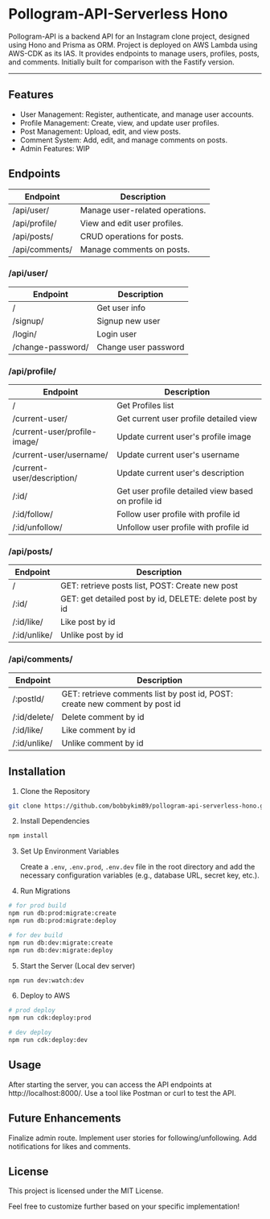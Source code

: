 # Pollogram-API-Serverless Hono

Pollogram-API is a backend API for an Instagram clone project, designed using Hono and Prisma as ORM. Project is deployed on AWS Lambda using AWS-CDK as its IAS. It provides endpoints to manage users, profiles, posts, and comments. Initially built for comparison with the Fastify version.

---

## Features

- User Management: Register, authenticate, and manage user accounts.
- Profile Management: Create, view, and update user profiles.
- Post Management: Upload, edit, and view posts.
- Comment System: Add, edit, and manage comments on posts.
- Admin Features: WIP

## Endpoints

| Endpoint       | Description                     |
| -------------- | ------------------------------- |
| /api/user/     | Manage user-related operations. |
| /api/profile/  | View and edit user profiles.    |
| /api/posts/    | CRUD operations for posts.      |
| /api/comments/ | Manage comments on posts.       |

### /api/user/

| Endpoint          | Description          |
| ----------------- | -------------------- |
| /                 | Get user info        |
| /signup/          | Signup new user      |
| /login/           | Login user           |
| /change-password/ | Change user password |

### /api/profile/

| Endpoint                     | Description                                        |
| ---------------------------- | -------------------------------------------------- |
| /                            | Get Profiles list                                  |
| /current-user/               | Get current user profile detailed view             |
| /current-user/profile-image/ | Update current user's profile image                |
| /current-user/username/      | Update current user's username                     |
| /current-user/description/   | Update current user's description                  |
| /:id/                        | Get user profile detailed view based on profile id |
| /:id/follow/                 | Follow user profile with profile id                |
| /:id/unfollow/               | Unfollow user profile with profile id              |

### /api/posts/

| Endpoint     | Description                                             |
| ------------ | ------------------------------------------------------- |
| /            | GET: retrieve posts list, POST: Create new post         |
| /:id/        | GET: get detailed post by id, DELETE: delete post by id |
| /:id/like/   | Like post by id                                         |
| /:id/unlike/ | Unlike post by id                                       |

### /api/comments/

| Endpoint     | Description                                                                 |
| ------------ | --------------------------------------------------------------------------- |
| /:postId/    | GET: retrieve comments list by post id, POST: create new comment by post id |
| /:id/delete/ | Delete comment by id                                                        |
| /:id/like/   | Like comment by id                                                          |
| /:id/unlike/ | Unlike comment by id                                                        |

## Installation

1. Clone the Repository

```bash
git clone https://github.com/bobbykim89/pollogram-api-serverless-hono.git
```

2. Install Dependencies

```bash
npm install
```

3. Set Up Environment Variables<br>

   Create a `.env`, `.env.prod`, `.env.dev` file in the root directory and add the necessary configuration variables (e.g., database URL, secret key, etc.).

4. Run Migrations

```bash
# for prod build
npm run db:prod:migrate:create
npm run db:prod:migrate:deploy

# for dev build
npm run db:dev:migrate:create
npm run db:dev:migrate:deploy
```

5. Start the Server (Local dev server)

```bash
npm run dev:watch:dev
```

6. Deploy to AWS

```bash
# prod deploy
npm run cdk:deploy:prod

# dev deploy
npm run cdk:deploy:dev
```

## Usage

After starting the server, you can access the API endpoints at http://localhost:8000/. Use a tool like Postman or curl to test the API.

## Future Enhancements

Finalize admin route.
Implement user stories for following/unfollowing.
Add notifications for likes and comments.

## License

This project is licensed under the MIT License.

Feel free to customize further based on your specific implementation!
